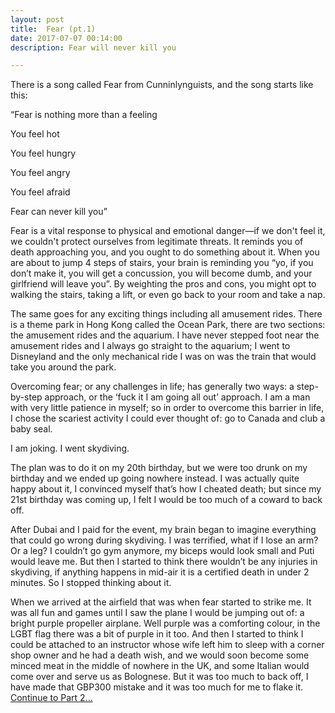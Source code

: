 ```yaml
---
layout: post
title:  Fear (pt.1)
date: 2017-07-07 00:14:00
description: Fear will never kill you

---
```

There is a song called Fear from Cunninlynguists, and the song starts like this:

“Fear is nothing more than a feeling

You feel hot

You feel hungry

You feel angry

You feel afraid

Fear can never kill you”

Fear is a vital response to physical and emotional danger—if we don't feel it, we couldn't protect ourselves from legitimate threats. It reminds you of death approaching you, and you ought to do something about it. When you are about to jump 4 steps of stairs, your brain is reminding you “yo, if you don’t make it, you will get a concussion, you will become dumb, and your girlfriend will leave you”. By weighting the pros and cons, you might opt to walking the stairs, taking a lift, or even go back to your room and take a nap. 

The same goes for any exciting things including all amusement rides. There is a theme park in Hong Kong called the Ocean Park, there are two sections: the amusement rides and the aquarium. I have never stepped foot near the amusement rides and I always go straight to the aquarium; I went to Disneyland and the only mechanical ride I was on was the train that would take you around the park.

Overcoming fear; or any challenges in life; has generally two ways: a step-by-step approach, or the ‘fuck it I am going all out’ approach. I am a man with very little patience in myself; so in order to overcome this barrier in life, I chose the scariest activity I could ever thought of: go to Canada and club a baby seal.

I am joking. I went skydiving. 

The plan was to do it on my 20th birthday, but we were too drunk on my birthday and we ended up going nowhere instead. I was actually quite happy about it, I convinced myself that’s how I cheated death; but since my 21st birthday was coming up, I felt I would be too much of a coward to back off.

After Dubai and I paid for the event, my brain began to imagine everything that could go wrong during skydiving. I was terrified, what if I lose an arm? Or a leg? I couldn’t go gym anymore, my biceps would look small and Puti would leave me. But then I started to think there wouldn’t be any injuries in skydiving, if anything happens in mid-air it is a certified death in under 2 minutes. So I stopped thinking about it.

When we arrived at the airfield that was when fear started to strike me. It was all fun and games until I saw the plane I would be jumping out of: a bright purple propeller airplane. Well purple was a comforting colour, in the LGBT flag there was a bit of purple in it too. And then I started to think I could be attached to an instructor whose wife left him to sleep with a corner shop owner and he had a death wish, and we would soon become some minced meat in the middle of nowhere in the UK, and some Italian would come over and serve us as Bolognese. But it was too much to back off, I have made that GBP300 mistake and it was too much for me to flake it.
<a href = "{{ site.baseurl }}/2017/07/08/fear-pt2.html" class="bold"> Continue to Part 2... </a>